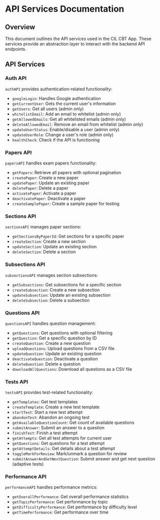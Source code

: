 # API Services Documentation

## Overview

This document outlines the API services used in the CIL CBT App. These services provide an abstraction layer to interact with the backend API endpoints.

## API Services

### Auth API

`authAPI` provides authentication-related functionality:

- `googleLogin`: Handles Google authentication
- `getCurrentUser`: Gets the current user's information
- `getUsers`: Get all users (admin only)
- `whitelistEmail`: Add an email to whitelist (admin only)
- `getAllowedEmails`: Get all whitelisted emails (admin only)
- `deleteAllowedEmail`: Remove an email from whitelist (admin only)
- `updateUserStatus`: Enable/disable a user (admin only)
- `updateUserRole`: Change a user's role (admin only)
- `healthCheck`: Check if the API is functioning

### Papers API

`papersAPI` handles exam papers functionality:

- `getPapers`: Retrieve all papers with optional pagination
- `createPaper`: Create a new paper
- `updatePaper`: Update an existing paper
- `deletePaper`: Delete a paper
- `activatePaper`: Activate a paper
- `deactivatePaper`: Deactivate a paper
- `createSamplePaper`: Create a sample paper for testing

### Sections API

`sectionsAPI` manages paper sections:

- `getSectionsByPaperId`: Get sections for a specific paper
- `createSection`: Create a new section
- `updateSection`: Update an existing section
- `deleteSection`: Delete a section

### Subsections API

`subsectionsAPI` manages section subsections:

- `getSubsections`: Get subsections for a specific section
- `createSubsection`: Create a new subsection
- `updateSubsection`: Update an existing subsection
- `deleteSubsection`: Delete a subsection

### Questions API

`questionsAPI` handles question management:

- `getQuestions`: Get questions with optional filtering
- `getQuestion`: Get a specific question by ID
- `createQuestion`: Create a new question
- `uploadQuestions`: Upload questions from a CSV file
- `updateQuestion`: Update an existing question
- `deactivateQuestion`: Deactivate a question
- `deleteQuestion`: Delete a question
- `downloadAllQuestions`: Download all questions as a CSV file

### Tests API

`testsAPI` provides test-related functionality:

- `getTemplates`: Get test templates
- `createTemplate`: Create a new test template
- `startTest`: Start a new test attempt
- `abandonTest`: Abandon an ongoing test
- `getAvailableQuestionCount`: Get count of available questions
- `submitAnswer`: Submit an answer to a question
- `finishTest`: Finish a test attempt
- `getAttempts`: Get all test attempts for current user
- `getQuestions`: Get questions for a test attempt
- `getAttemptDetails`: Get details about a test attempt
- `toggleMarkForReview`: Mark/unmark a question for review
- `submitAnswerAndGetNextQuestion`: Submit answer and get next question (adaptive tests)

### Performance API

`performanceAPI` handles performance metrics:

- `getOverallPerformance`: Get overall performance statistics
- `getTopicPerformance`: Get performance by topic
- `getDifficultyPerformance`: Get performance by difficulty level
- `getTimePerformance`: Get performance over time
